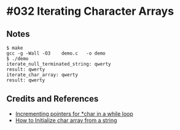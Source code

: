 # #032 Iterating Character Arrays


## Notes


```
$ make
gcc -g -Wall -O3    demo.c   -o demo
$ ./demo
iterate_null_terminated_string: qwerty
result: qwerty
iterate_char_array: qwerty
result: qwerty
```


## Credits and References
* [Incrementing pointers for *char in a while loop](https://stackoverflow.com/questions/17101592/incrementing-pointers-for-char-in-a-while-loop)
* [How to Initialize char array from a string](https://stackoverflow.com/questions/963911/how-to-initialize-char-array-from-a-string)
